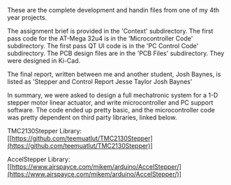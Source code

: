These are the complete development and handin files from one of my 4th year projects. 

The assignment brief is provided in the 'Context' subdirectory.
The first pass code for the AT-Mega 32u4 is in the 'Microcontroller Code' subdirectory.
The first pass QT UI code is in the 'PC Control Code' subdirectory.
The PCB design files are in the 'PCB Files' subdirectory. They were designed in Ki-Cad.

The final report, written between me and another student, Josh Baynes, is listed as 'Stepper and Control Report Jesse Taylor Josh Baynes'

In summary, we were asked to design a full mechatronic system for a 1-D stepper motor linear actuator, and write microcontroller and PC support software.
The code ended up pretty basic, and the microcontroller code was pretty dependent on third party libraries, linked below.

TMC2130Stepper Library:
[[https://github.com/teemuatlut/TMC2130Stepper](https://github.com/teemuatlut/TMC2130Stepper)]

AccelStepper Library:
[[https://www.airspayce.com/mikem/arduino/AccelStepper/](https://www.airspayce.com/mikem/arduino/AccelStepper/)]